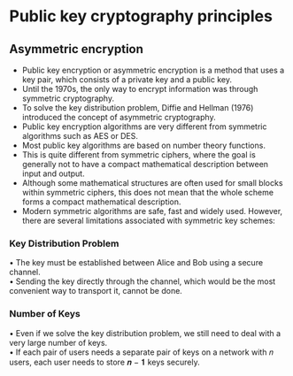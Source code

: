 # Public key cryptography principles

## Asymmetric encryption
- Public key encryption or asymmetric encryption is a method that uses a key pair, which consists of a private key and a public key.
- Until the 1970s, the only way to encrypt information was through symmetric cryptography.
- To solve the key distribution problem, Diffie and Hellman (1976) introduced the concept of asymmetric cryptography.
- Public key encryption algorithms are very different from symmetric algorithms such as AES or DES.
- Most public key algorithms are based on number theory functions.
- This is quite different from symmetric ciphers, where the goal is generally not to have a compact mathematical description between input and output.
- Although some mathematical structures are often used for small blocks within symmetric ciphers, this does not mean that the whole scheme forms a compact mathematical description.
- Modern symmetric algorithms are safe, fast and widely used. However, there are several limitations associated with symmetric key schemes:
### Key Distribution Problem
• The key must be established between Alice and Bob using a secure channel. <br>
• Sending the key directly through the channel, which would be the most convenient way to transport it, cannot be done.
### Number of Keys
• Even if we solve the key distribution problem, we still need to deal with a very large number of keys. <br>
• If each pair of users needs a separate pair of keys on a network with 𝑛 users, each user needs to store 𝒏 − 𝟏 keys securely.





